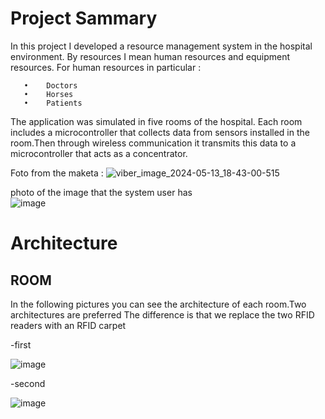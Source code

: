 #  Project Sammary

In this project I developed a resource management system in the hospital environment. 
By resources I mean human resources and equipment resources.
For human resources in particular :

       •	Doctors
       •	Horses
       •	Patients 

              

The application was simulated in five rooms of the hospital. Each room includes a microcontroller
that collects data from sensors installed in the room.Then through wireless communication it transmits
this data to a microcontroller that acts as a concentrator. 




Foto from the maketa :
![viber_image_2024-05-13_18-43-00-515](https://github.com/Stelios1908/Resource-Managment-System-in-a-hospital-Enviroment-/assets/119701409/330fec14-6fb6-4070-9bf7-8097a23592fc)


photo of the image that the system user has  
![image](https://github.com/Stelios1908/Resource-Managment-System-in-a-hospital-Enviroment-/assets/119701409/60d453a6-a867-4f12-8fbe-49976f78048f)


#  Architecture

   ## ROOM 
   In the following pictures you can see the architecture of each room.Two architectures are preferred 
   The difference is that we replace the two RFID readers with an RFID carpet

   -first
   
   ![image](https://github.com/Stelios1908/Resource-Managment-System-in-a-hospital-Enviroment-/assets/119701409/7307d467-e9b0-46ec-b5cd-daba9308630d)

   -second
   
   ![image](https://github.com/Stelios1908/Resource-Managment-System-in-a-hospital-Enviroment-/assets/119701409/a2648e7a-89dd-4315-a994-594dbf19d77a)




